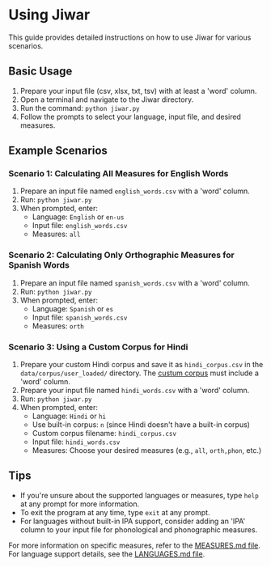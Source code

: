 # Using Jiwar

This guide provides detailed instructions on how to use Jiwar for various scenarios.

## Basic Usage

1. Prepare your input file (csv, xlsx, txt, tsv) with at least a 'word' column.
2. Open a terminal and navigate to the Jiwar directory.
3. Run the command: `python jiwar.py`
4. Follow the prompts to select your language, input file, and desired measures.

## Example Scenarios

### Scenario 1: Calculating All Measures for English Words

1. Prepare an input file named `english_words.csv` with a 'word' column.
2. Run: `python jiwar.py`
3. When prompted, enter:
   - Language: `English` or `en-us`
   - Input file: `english_words.csv`
   - Measures: `all`

### Scenario 2: Calculating Only Orthographic Measures for Spanish Words

1. Prepare an input file named `spanish_words.csv` with a 'word' column.
2. Run: `python jiwar.py`
3. When prompted, enter:
   - Language: `Spanish` or `es`
   - Input file: `spanish_words.csv`
   - Measures: `orth`

### Scenario 3: Using a Custom Corpus for Hindi

1. Prepare your custom Hindi corpus and save it as `hindi_corpus.csv` in the `data/corpus/user_loaded/` directory. The [custum corpus](https://github.com/AlaaAlzahrani/Jiwar/docs/CUSTOM_CORPUS.md) must include a 'word' column.
2. Prepare your input file named `hindi_words.csv` with a 'word' column.
3. Run: `python jiwar.py`
4. When prompted, enter:
   - Language: `Hindi` or `hi`
   - Use built-in corpus: `n` (since Hindi doesn't have a built-in corpus)
   - Custom corpus filename: `hindi_corpus.csv`
   - Input file: `hindi_words.csv`
   - Measures: Choose your desired measures (e.g., `all`, `orth,phon`, etc.)

## Tips

- If you're unsure about the supported languages or measures, type `help` at any prompt for more information.
- To exit the program at any time, type `exit` at any prompt.
- For languages without built-in IPA support, consider adding an 'IPA' column to your input file for phonological and phonographic measures.

For more information on specific measures, refer to the [MEASURES.md file](https://github.com/AlaaAlzahrani/Jiwar/docs/MEASURES.md). For language support details, see the [LANGUAGES.md file](https://github.com/AlaaAlzahrani/Jiwar/docs/LANGUAGES.md).